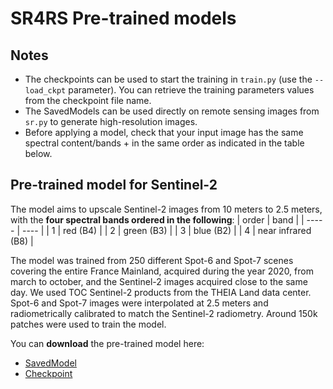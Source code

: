 # SR4RS Pre-trained models

## Notes

- The checkpoints can be used to start the training in `train.py` (use the `--load_ckpt` parameter). You can retrieve the training parameters values from the checkpoint file name.
- The SavedModels can be used directly on remote sensing images from `sr.py` to generate high-resolution images.
- Before applying a model, check that your input image has the same spectral content/bands + in the same order as indicated in the table below. 

## Pre-trained model for Sentinel-2

The model aims to upscale Sentinel-2 images from 10 meters to 2.5 meters, with the **four spectral bands ordered in the following**:
| order | band | 
| ----- | ---- |
| 1     | red (B4) |
| 2     | green (B3) |
| 3     | blue (B2) |
| 4     | near infrared (B8) |

The model was trained from 250 different Spot-6 and Spot-7 scenes covering the entire France Mainland, acquired during the year 2020, from march to october, and the Sentinel-2 images acquired close to the same day. We used TOC Sentinel-2 products from the THEIA Land data center.
Spot-6 and Spot-7 images were interpolated at 2.5 meters and radiometrically calibrated to match the Sentinel-2 radiometry.
Around 150k patches were used to train the model.

You can **download** the pre-trained model here:
- [SavedModel](https://nextcloud.inrae.fr/s/boabW9yCjdpLPGX)
- [Checkpoint](https://nextcloud.inrae.fr/s/LG5e5t6jdLHzAe4)
